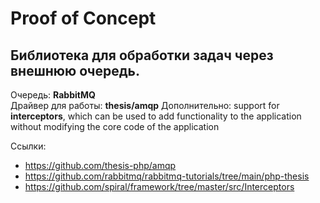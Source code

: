 # Proof of Concept

## Библиотека для обработки задач через внешнюю очередь.

Очередь: **RabbitMQ**  
Драйвер для работы: **thesis/amqp** 
Дополнительно: support for **interceptors**, which can be used to add functionality to the application without modifying the core code of the application

Ссылки:
- https://github.com/thesis-php/amqp
- https://github.com/rabbitmq/rabbitmq-tutorials/tree/main/php-thesis
- https://github.com/spiral/framework/tree/master/src/Interceptors
